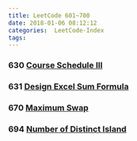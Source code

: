 ```yaml
---
title: LeetCode 601~700
date: 2018-01-06 08:12:12
categories:  LeetCode-Index
tags:
---
```


### 630 [Course Schedule III](http://www.wayne.ink/2018/01/06/LeetCode/0630-Course-Schedule-III/)

### 631 [Design Excel Sum Formula](http://www.wayne.ink/2018/01/17/LeetCode/0631-Design-Excel-Sum-Formula/)

### 670 [Maximum Swap](http://www.wayne.ink/2018/02/14/LeetCode/0670-Maximum-Swap/) 

### 694 [Number of Distinct IsIand](http://www.wayne.ink/2017/10/09/LeetCode/0694-Number-Of-Distinct-Island/)



